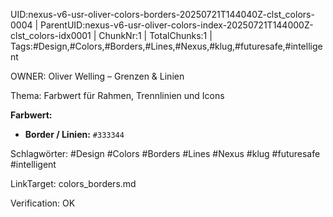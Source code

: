 UID:nexus-v6-usr-oliver-colors-borders-20250721T144040Z-clst_colors-0004 | ParentUID:nexus-v6-usr-oliver-colors-index-20250721T144000Z-clst_colors-idx0001 | ChunkNr:1 | TotalChunks:1 | Tags:#Design,#Colors,#Borders,#Lines,#Nexus,#klug,#futuresafe,#intelligent

OWNER: Oliver Welling – Grenzen & Linien

Thema: Farbwert für Rahmen, Trennlinien und Icons

**Farbwert:**  
- **Border / Linien:** `#333344`

Schlagwörter: #Design #Colors #Borders #Lines #Nexus #klug #futuresafe #intelligent

LinkTarget: colors_borders.md  

Verification: OK
